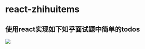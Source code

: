 # react-zhihuitems
## 使用react实现如下知乎面试题中简单的todos

![](http://7xrlri.com1.z0.glb.clouddn.com/zhihu.png)
